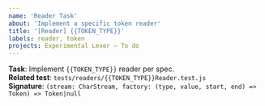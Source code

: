 ```yaml
---
name: 'Reader Task'
about: 'Implement a specific token reader'
title: '[Reader] {{TOKEN_TYPE}}'
labels: reader, token
projects: Experimental Lexer – To do
---
```


**Task**: Implement `{{TOKEN_TYPE}}` reader per spec.  
**Related test**: `tests/readers/{{TOKEN_TYPE}}Reader.test.js`  
**Signature**: `(stream: CharStream, factory: (type, value, start, end) => Token) => Token|null`
